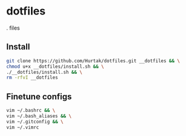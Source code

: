 # dotfiles

. files

## Install

```bash
git clone https://github.com/Hurtak/dotfiles.git __dotfiles && \
chmod u+x __dotfiles/install.sh && \
./__dotfiles/install.sh && \
rm -rfvI __dotfiles
```

## Finetune configs

```bash
vim ~/.bashrc && \
vim ~/.bash_aliases && \
vim ~/.gitconfig && \
vim ~/.vimrc
```
